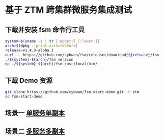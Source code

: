 

# 基于 ZTM 跨集群微服务集成测试

## 下载并安装 fsm 命令行工具

```bash
system=$(uname -s | tr [:upper:] [:lower:])
arch=$(dpkg --print-architecture)
release=v1.4.0-alpha.3
curl -L https://github.com/cybwan/fsm/releases/download/${release}/fsm-${release}-${system}-${arch}.tar.gz | tar -vxzf -
./${system}-${arch}/fsm version
cp ./${system}-${arch}/fsm /usr/local/bin/
```

## 下载 Demo 资源

```bash
git clone https://github.com/cybwan/fsm-start-demo.git -b ztm
cd fsm-start-demo
```

## 场景一 [单服务单副本](scenarios.1.md)

## 场景二 [多服务多副本](scenarios.2.md)